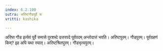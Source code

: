 ```yaml
---
index: 6.2.100
sutra: अरिष्टगौडपूर्वे च
vritti: kashika

---
```

अरिष्त गौड इत्येवं पूर्वे समासे पुरशब्दे उत्तरपदे पूर्वपदम् अन्तोदात्तं भवति। अरिष्टपुरम्। गौडपुरम्। पूर्वग्रहणं किम्? इह अपि यथा स्यात्। अरिष्टश्रितपुरम्। गौडभृत्यपुरम्।